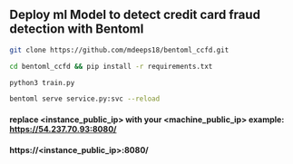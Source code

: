 ## Deploy ml Model to detect credit card fraud detection with Bentoml

```bash
git clone https://github.com/mdeeps18/bentoml_ccfd.git 
``` 
```bash 
cd bentoml_ccfd && pip install -r requirements.txt
``` 
```bash
python3 train.py 
```
```bash
bentoml serve service.py:svc --reload
```
#### replace <instance_public_ip>  with your <machine_public_ip> example: https://54.237.70.93:8080/

#### https://<instance_public_ip>:8080/

